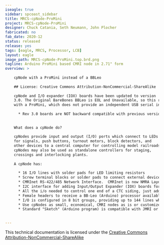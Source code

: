 ```yaml
---
iseagle: true
sidebar: spcoast_sidebar
title: MRCS-cpNode-ProMini
project: MRCS-cpNode-ProMini
designer: Chuck Catania, Seth Neumann, John Plocher
fabricated: no
fab_date: 2020-12
status: released
release: yes
tags: [eagle, MRCS, Processor, LCB]
layout: eagle
image_path: MRCS-cpNode-ProMini.top.brd.png
tagline: Arduino ProMini based CMRI node in 2.71" form
overview: >
    
    cpNode with a ProMini instead of a BBLeo
    
    ## License: Creative Commons Attribution-NonCommercial-ShareAlike
    
    cpNode and I/O expander (IOX) boards have been updated to version
    3.0. The Original BareBones BBLeo is EOL and Unavailable, so this respin is done
    with a ProMini, which does not provide an independent USB serial interface.
    
      * Rev 3.0 boards are NOT backward compatible with previous versions. Software changes ARE needed.
    
    
    What does a cpNode do?
    
    cpNodes provide input and output (I/O) ports which connect to LEDs
    for signals, push buttons, turnout motors, block detectors, and
    other devices to a central computer for controlling model railroads.
    cpNodes may also be used as standalone controllers for staging,
    crossings and interlocking plants.
    
    A cpNode has:
    
      * 16 I/O lines with solder pads for LED limiting resistors
      * Screw terminal blocks or solder pads to connect external devices - see configurations below
      * CMRInet RS-422/485 Network Interface.  CMRInet is now NMRA Layout Control Specification S9-10
      * I2C interface for adding Input/Output Expander (IOX) boards for more i/o ports
      * All the i/o needed to control one end of a CTC siding, just add signals and detectors and switch motor drivers
      * Female headers to receive a BB-Leo (Arduino) processor available from Modern Device, use coupon code "cpnode" or order the cpNode LE option
      * I/O is configured in 8 bit groups, providing up to 144 lines when fully expanded with IOX16s and/or IOX32s
      * Use cpNodes as small, economical, CMRI nodes as is or customize the code to support applications requiring local intelligence
      * Standard "Sketch" (Arduino program) is compatible with JMRI or traditional CMRI BASIC/Visual Basic development tools
    
    
---
```



This technical documentation is licensed under the [Creative Commons Attribution-NonCommercial-ShareAlike](https://creativecommons.org/licenses/by-nc-sa/3.0/)
